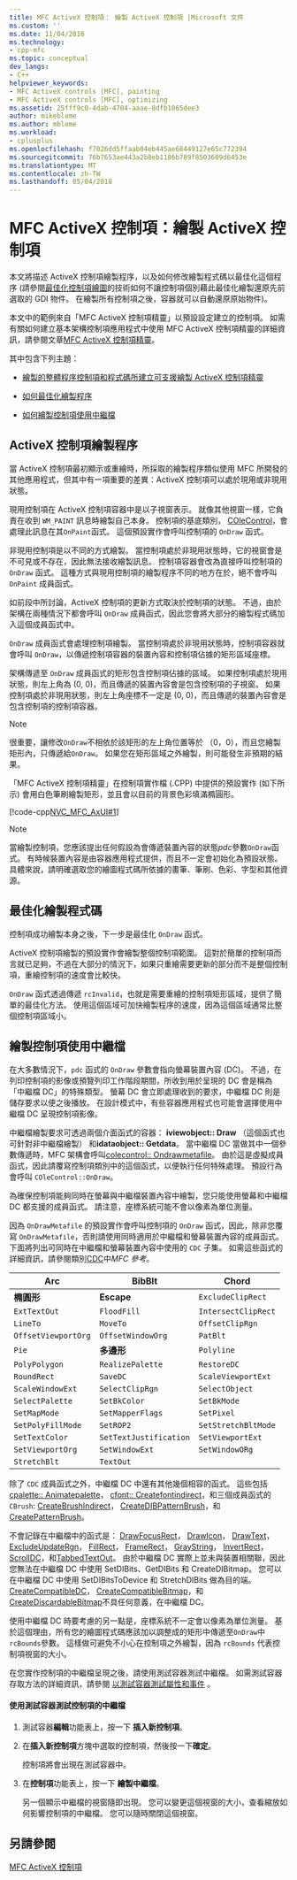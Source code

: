 ```yaml
---
title: MFC ActiveX 控制項： 繪製 ActiveX 控制項 |Microsoft 文件
ms.custom: ''
ms.date: 11/04/2016
ms.technology:
- cpp-mfc
ms.topic: conceptual
dev_langs:
- C++
helpviewer_keywords:
- MFC ActiveX controls [MFC], painting
- MFC ActiveX controls [MFC], optimizing
ms.assetid: 25fff9c0-4dab-4704-aaae-8dfb1065dee3
author: mikeblome
ms.author: mblome
ms.workload:
- cplusplus
ms.openlocfilehash: f7026dd5ffaab04eb445ae68449127e65c772394
ms.sourcegitcommit: 76b7653ae443a2b8eb1186b789f8503609d6453e
ms.translationtype: MT
ms.contentlocale: zh-TW
ms.lasthandoff: 05/04/2018
---
```

# <a name="mfc-activex-controls-painting-an-activex-control"></a>MFC ActiveX 控制項：繪製 ActiveX 控制項
本文將描述 ActiveX 控制項繪製程序，以及如何修改繪製程式碼以最佳化這個程序  (請參閱[最佳化控制項繪圖](../mfc/optimizing-control-drawing.md)的技術如何不讓控制項個別藉此最佳化繪製還原先前選取的 GDI 物件。 在繪製所有控制項之後，容器就可以自動還原原始物件)。  
  
 本文中的範例來自「MFC ActiveX 控制項精靈」以預設設定建立的控制項。 如需有關如何建立基本架構控制項應用程式中使用 MFC ActiveX 控制項精靈的詳細資訊，請參閱文章[MFC ActiveX 控制項精靈](../mfc/reference/mfc-activex-control-wizard.md)。  
  
 其中包含下列主題：  
  
-   [繪製的整體程序控制項和程式碼所建立可支援繪製 ActiveX 控制項精靈](#_core_the_painting_process_of_an_activex_control)  
  
-   [如何最佳化繪製程序](#_core_optimizing_your_paint_code)  
  
-   [如何繪製控制項使用中繼檔](#_core_painting_your_control_using_metafiles)  
  
##  <a name="_core_the_painting_process_of_an_activex_control"></a> ActiveX 控制項繪製程序  
 當 ActiveX 控制項最初顯示或重繪時，所採取的繪製程序類似使用 MFC 所開發的其他應用程式，但其中有一項重要的差異：ActiveX 控制項可以處於現用或非現用狀態。  
  
 現用控制項在 ActiveX 控制項容器中是以子視窗表示。 就像其他視窗一樣，它負責在收到 `WM_PAINT` 訊息時繪製自己本身。 控制項的基底類別， [COleControl](../mfc/reference/colecontrol-class.md)，會處理此訊息在其`OnPaint`函式。 這個預設實作會呼叫控制項的 `OnDraw` 函式。  
  
 非現用控制項是以不同的方式繪製。 當控制項處於非現用狀態時，它的視窗會是不可見或不存在，因此無法接收繪製訊息。 控制項容器會改為直接呼叫控制項的 `OnDraw` 函式。 這種方式與現用控制項的繪製程序不同的地方在於，絕不會呼叫 `OnPaint` 成員函式。  
  
 如前段中所討論，ActiveX 控制項的更新方式取決於控制項的狀態。 不過，由於架構在兩種情況下都會呼叫 `OnDraw` 成員函式，因此您會將大部分的繪製程式碼加入這個成員函式中。  
  
 `OnDraw` 成員函式會處理控制項繪製。 當控制項處於非現用狀態時，控制項容器就會呼叫 `OnDraw`，以傳遞控制項容器的裝置內容和控制項佔據的矩形區域座標。  
  
 架構傳遞至 `OnDraw` 成員函式的矩形包含控制項佔據的區域。 如果控制項處於現用狀態，則左上角為 (0, 0)，而且傳遞的裝置內容會是包含控制項的子視窗。 如果控制項處於非現用狀態，則左上角座標不一定是 (0, 0)，而且傳遞的裝置內容會是包含控制項的控制項容器。  
  
> [!NOTE]
>  很重要，讓修改`OnDraw`不相依於該矩形的左上角位置等於 （0，0），而且您繪製矩形內，只傳遞給`OnDraw`。 如果您在矩形區域之外繪製，則可能發生非預期的結果。  
  
 「MFC ActiveX 控制項精靈」在控制項實作檔 (.CPP) 中提供的預設實作 (如下所示) 會用白色筆刷繪製矩形，並且會以目前的背景色彩填滿橢圓形。  
  
 [!code-cpp[NVC_MFC_AxUI#1](../mfc/codesnippet/cpp/mfc-activex-controls-painting-an-activex-control_1.cpp)]  
  
> [!NOTE]
>  當繪製控制項，您應該提出任何假設為會傳遞裝置內容的狀態*pdc*參數`OnDraw`函式。 有時候裝置內容是由容器應用程式提供，而且不一定會初始化為預設狀態。 具體來說，請明確選取您的繪圖程式碼所依據的畫筆、筆刷、色彩、字型和其他資源。  
  
##  <a name="_core_optimizing_your_paint_code"></a> 最佳化繪製程式碼  
 控制項成功繪製本身之後，下一步是最佳化 `OnDraw` 函式。  
  
 ActiveX 控制項繪製的預設實作會繪製整個控制項範圍。 這對於簡單的控制項而言就已足夠，不過在大部分的情況下，如果只重繪需要更新的部分而不是整個控制項，重繪控制項的速度會比較快。  
  
 `OnDraw` 函式透過傳遞 `rcInvalid`，也就是需要重繪的控制項矩形區域，提供了簡單的最佳化方法。 使用這個區域可加快繪製程序的速度，因為這個區域通常比整個控制項區域小。  
  
##  <a name="_core_painting_your_control_using_metafiles"></a> 繪製控制項使用中繼檔  
 在大多數情況下，`pdc` 函式的 `OnDraw` 參數會指向螢幕裝置內容 (DC)。 不過，在列印控制項的影像或預覽列印工作階段期間，所收到用於呈現的 DC 會是稱為「中繼檔 DC」的特殊類型。 螢幕 DC 會立即處理收到的要求，中繼檔 DC 則是儲存要求以便之後播放。 在設計模式中，有些容器應用程式也可能會選擇使用中繼檔 DC 呈現控制項影像。  
  
 中繼檔繪製要求可透過兩個介面函式的容器： **iviewobject:: Draw** （這個函式也可針對非中繼檔繪製） 和**idataobject:: Getdata**。 當中繼檔 DC 當做其中一個參數傳遞時，MFC 架構會呼叫[colecontrol:: Ondrawmetafile](../mfc/reference/colecontrol-class.md#ondrawmetafile)。 由於這是虛擬成員函式，因此請覆寫控制項類別中的這個函式，以便執行任何特殊處理。 預設行為會呼叫 `COleControl::OnDraw`。  
  
 為確保控制項能夠同時在螢幕與中繼檔裝置內容中繪製，您只能使用螢幕和中繼檔 DC 都支援的成員函式。 請注意，座標系統可能不會以像素為單位測量。  
  
 因為 `OnDrawMetafile` 的預設實作會呼叫控制項的 `OnDraw` 函式，因此，除非您覆寫 `OnDrawMetafile`，否則請使用同時適用於中繼檔和螢幕裝置內容的成員函式。 下面將列出可同時在中繼檔和螢幕裝置內容中使用的 `CDC` 子集。 如需這些函式的詳細資訊，請參閱類別[CDC](../mfc/reference/cdc-class.md)中*MFC 參考*。  
  
|Arc|BibBlt|Chord|  
|---------|------------|-----------|  
|**橢圓形**|**Escape**|`ExcludeClipRect`|  
|`ExtTextOut`|`FloodFill`|`IntersectClipRect`|  
|`LineTo`|`MoveTo`|`OffsetClipRgn`|  
|`OffsetViewportOrg`|`OffsetWindowOrg`|`PatBlt`|  
|`Pie`|**多邊形**|`Polyline`|  
|`PolyPolygon`|`RealizePalette`|`RestoreDC`|  
|`RoundRect`|`SaveDC`|`ScaleViewportExt`|  
|`ScaleWindowExt`|`SelectClipRgn`|`SelectObject`|  
|`SelectPalette`|`SetBkColor`|`SetBkMode`|  
|`SetMapMode`|`SetMapperFlags`|`SetPixel`|  
|`SetPolyFillMode`|`SetROP2`|`SetStretchBltMode`|  
|`SetTextColor`|`SetTextJustification`|`SetViewportExt`|  
|`SetViewportOrg`|`SetWindowExt`|`SetWindowORg`|  
|`StretchBlt`|`TextOut`||  
  
 除了 `CDC` 成員函式之外，中繼檔 DC 中還有其他幾個相容的函式。 這些包括[cpalette:: Animatepalette](../mfc/reference/cpalette-class.md#animatepalette)， [cfont:: Createfontindirect](../mfc/reference/cfont-class.md#createfontindirect)，和三個成員函式的`CBrush`: [CreateBrushIndirect](../mfc/reference/cbrush-class.md#createbrushindirect)， [CreateDIBPatternBrush](../mfc/reference/cbrush-class.md#createdibpatternbrush)，和[CreatePatternBrush](../mfc/reference/cbrush-class.md#createpatternbrush)。  
  
 不會記錄在中繼檔中的函式是： [DrawFocusRect](../mfc/reference/cdc-class.md#drawfocusrect)， [DrawIcon](../mfc/reference/cdc-class.md#drawicon)， [DrawText](../mfc/reference/cdc-class.md#drawtext)， [ExcludeUpdateRgn](../mfc/reference/cdc-class.md#excludeupdatergn)， [FillRect](../mfc/reference/cdc-class.md#fillrect)， [FrameRect](../mfc/reference/cdc-class.md#framerect)， [GrayString](../mfc/reference/cdc-class.md#graystring)， [InvertRect](../mfc/reference/cdc-class.md#invertrect)， [ScrollDC](../mfc/reference/cdc-class.md#scrolldc)，和[TabbedTextOut](../mfc/reference/cdc-class.md#tabbedtextout)。 由於中繼檔 DC 實際上並未與裝置相關聯，因此您無法在中繼檔 DC 中使用 SetDIBits、GetDIBits 和 CreateDIBitmap。 您可以在中繼檔 DC 中使用 SetDIBitsToDevice 和 StretchDIBits 做為目的端。 [CreateCompatibleDC](../mfc/reference/cdc-class.md#createcompatibledc)， [CreateCompatibleBitmap](../mfc/reference/cbitmap-class.md#createcompatiblebitmap)，和[CreateDiscardableBitmap](../mfc/reference/cbitmap-class.md#creatediscardablebitmap)不具任何意義，在中繼檔 DC。  
  
 使用中繼檔 DC 時要考慮的另一點是，座標系統不一定會以像素為單位測量。 基於這個理由，所有您的繪圖程式碼應該加以調整成的矩形中傳遞至`OnDraw`中`rcBounds`參數。 這樣做可避免不小心在控制項之外繪製，因為 `rcBounds` 代表控制項視窗的大小。  
  
 在您實作控制項的中繼檔呈現之後，請使用測試容器測試中繼檔。 如需測試容器存取方法的詳細資訊，請參閱 [以測試容器測試屬性和事件](../mfc/testing-properties-and-events-with-test-container.md) 。  
  
#### <a name="to-test-the-controls-metafile-using-test-container"></a>使用測試容器測試控制項的中繼檔  
  
1.  測試容器**編輯**功能表上，按一下 **插入新控制項**。  
  
2.  在**插入新控制項**方塊中選取的控制項，然後按一下**確定**。  
  
     控制項將會出現在測試容器中。  
  
3.  在**控制項**功能表上，按一下 **繪製中繼檔**。  
  
     另一個顯示中繼檔的視窗隨即出現。 您可以變更這個視窗的大小，查看縮放如何影響控制項的中繼檔。 您可以隨時關閉這個視窗。  
  
## <a name="see-also"></a>另請參閱  
 [MFC ActiveX 控制項](../mfc/mfc-activex-controls.md)

